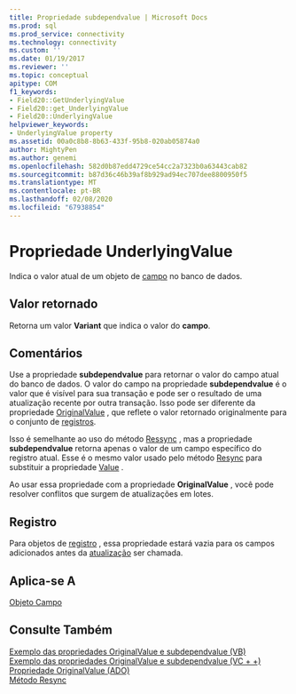 ```yaml
---
title: Propriedade subdependvalue | Microsoft Docs
ms.prod: sql
ms.prod_service: connectivity
ms.technology: connectivity
ms.custom: ''
ms.date: 01/19/2017
ms.reviewer: ''
ms.topic: conceptual
apitype: COM
f1_keywords:
- Field20::GetUnderlyingValue
- Field20::get_UnderlyingValue
- Field20::UnderlyingValue
helpviewer_keywords:
- UnderlyingValue property
ms.assetid: 00a0c8b8-8b63-433f-95b8-020ab05874a0
author: MightyPen
ms.author: genemi
ms.openlocfilehash: 582d0b87edd4729ce54cc2a7323b0a63443cab82
ms.sourcegitcommit: b87d36c46b39af8b929ad94ec707dee8800950f5
ms.translationtype: MT
ms.contentlocale: pt-BR
ms.lasthandoff: 02/08/2020
ms.locfileid: "67938854"
---
```

# <a name="underlyingvalue-property"></a>Propriedade UnderlyingValue
Indica o valor atual de um objeto de [campo](../../../ado/reference/ado-api/field-object.md) no banco de dados.  
  
## <a name="return-value"></a>Valor retornado  
 Retorna um valor **Variant** que indica o valor do **campo**.  
  
## <a name="remarks"></a>Comentários  
 Use a propriedade **subdependvalue** para retornar o valor do campo atual do banco de dados. O valor do campo na propriedade **subdependvalue** é o valor que é visível para sua transação e pode ser o resultado de uma atualização recente por outra transação. Isso pode ser diferente da propriedade [OriginalValue](../../../ado/reference/ado-api/originalvalue-property-ado.md) , que reflete o valor retornado originalmente para o conjunto de [registros](../../../ado/reference/ado-api/recordset-object-ado.md).  
  
 Isso é semelhante ao uso do método [Ressync](../../../ado/reference/ado-api/resync-method.md) , mas a propriedade **subdependvalue** retorna apenas o valor de um campo específico do registro atual. Esse é o mesmo valor usado pelo método [Resync](../../../ado/reference/ado-api/resync-method.md) para substituir a propriedade [Value](../../../ado/reference/ado-api/value-property-ado.md) .  
  
 Ao usar essa propriedade com a propriedade **OriginalValue** , você pode resolver conflitos que surgem de atualizações em lotes.  
  
## <a name="record"></a>Registro  
 Para objetos de [registro](../../../ado/reference/ado-api/record-object-ado.md) , essa propriedade estará vazia para os campos adicionados antes da [atualização](../../../ado/reference/ado-api/update-method.md) ser chamada.  
  
## <a name="applies-to"></a>Aplica-se A  
 [Objeto Campo](../../../ado/reference/ado-api/field-object.md)  
  
## <a name="see-also"></a>Consulte Também  
 [Exemplo das propriedades OriginalValue e subdependvalue (VB)](../../../ado/reference/ado-api/originalvalue-and-underlyingvalue-properties-example-vb.md)   
 [Exemplo das propriedades OriginalValue e subdependvalue (VC + +)](../../../ado/reference/ado-api/originalvalue-and-underlyingvalue-properties-example-vc.md)   
 [Propriedade OriginalValue (ADO)](../../../ado/reference/ado-api/originalvalue-property-ado.md)   
 [Método Resync](../../../ado/reference/ado-api/resync-method.md)
